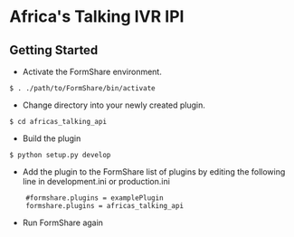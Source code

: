 Africa's Talking IVR IPI
==============

Getting Started
---------------

- Activate the FormShare environment.
```
$ . ./path/to/FormShare/bin/activate
```

- Change directory into your newly created plugin.
```
$ cd africas_talking_api
```

- Build the plugin
```
$ python setup.py develop
```

- Add the plugin to the FormShare list of plugins by editing the following line in development.ini or production.ini
```
    #formshare.plugins = examplePlugin
    formshare.plugins = africas_talking_api
```

- Run FormShare again
